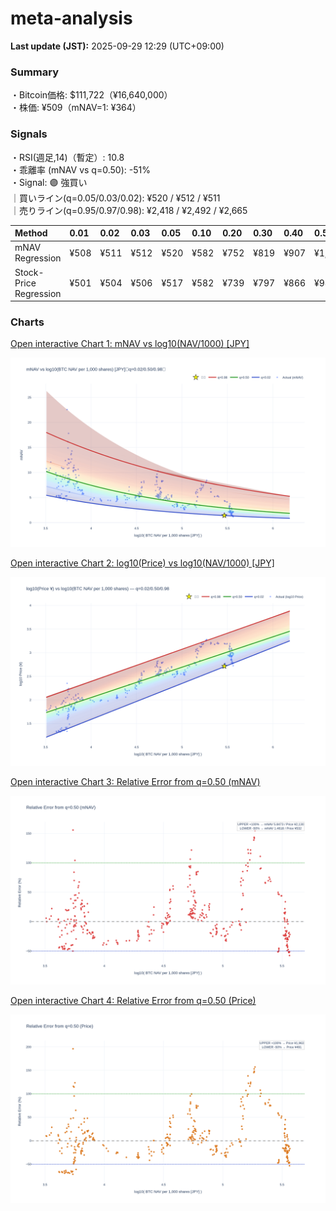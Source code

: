 # meta-analysis


<!--REPORT:START-->
**Last update (JST):** 2025-09-29 12:29 (UTC+09:00)

### Summary
・Bitcoin価格: $111,722（¥16,640,000）  
・株価: ¥509（mNAV=1: ¥364）

### Signals
・RSI(週足,14)（暫定）: 10.8  
・乖離率 (mNAV vs q=0.50): -51%  
・Signal: 🟣 強買い  
｜買いライン(q=0.05/0.03/0.02): ¥520 / ¥512 / ¥511  
｜売りライン(q=0.95/0.97/0.98): ¥2,418 / ¥2,492 / ¥2,665

| Method                 | 0.01   | 0.02   | 0.03   | 0.05   | 0.10   | 0.20   | 0.30   | 0.40   | 0.50   | 0.60   | 0.70   | 0.80   | 0.90   | 0.95   | 0.97   | 0.98   | 0.99   |
|:-----------------------|:-------|:-------|:-------|:-------|:-------|:-------|:-------|:-------|:-------|:-------|:-------|:-------|:-------|:-------|:-------|:-------|:-------|
| mNAV Regression        | ¥508   | ¥511   | ¥512   | ¥520   | ¥582   | ¥752   | ¥819   | ¥907   | ¥1,065 | ¥1,220 | ¥1,333 | ¥1,681 | ¥2,184 | ¥2,418 | ¥2,492 | ¥2,665 | ¥2,649 |
| Stock-Price Regression | ¥501   | ¥504   | ¥506   | ¥517   | ¥582   | ¥739   | ¥797   | ¥866   | ¥981   | ¥1,083 | ¥1,238 | ¥1,606 | ¥2,013 | ¥2,256 | ¥2,250 | ¥2,453 | ¥2,469 |

### Charts
[Open interactive Chart 1: mNAV vs log10(NAV/1000) [JPY]](https://tkzm240.github.io/meta-analysis/fig1.html)

![fig1](assets/fig1.png)

[Open interactive Chart 2: log10(Price) vs log10(NAV/1000) [JPY]](https://tkzm240.github.io/meta-analysis/fig2.html)

![fig2](assets/fig2.png)

[Open interactive Chart 3: Relative Error from q=0.50 (mNAV)](https://tkzm240.github.io/meta-analysis/fig3.html)

![fig3](assets/fig3.png)

[Open interactive Chart 4: Relative Error from q=0.50 (Price)](https://tkzm240.github.io/meta-analysis/fig4.html)

![fig4](assets/fig4.png)
<!--REPORT:END-->
